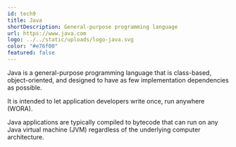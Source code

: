 ```yaml
---
id: tech9
title: Java
shortDescription: General-purpose programming language 
url: https://www.java.com
logo: ../../static/uploads/logo-java.svg
color: "#e76f00"
featured: false
---
```

Java is a general-purpose programming language that is class-based, object-oriented,
and designed to have as few implementation dependencies as possible.

It is intended to let application developers write once, run anywhere (WORA).

Java applications are typically compiled to bytecode that can run on any Java virtual machine (JVM)
regardless of the underlying computer architecture.